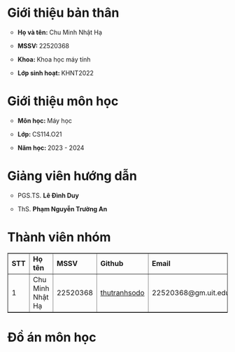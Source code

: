 <h1><b>Giới thiệu bản thân</b></h1>
<ul style="list-style-type: circle">
  <li><p><b>Họ và tên: </b> Chu Minh Nhật Hạ</p></li>
  <li><p><b>MSSV: </b> 22520368</p></li>
  <li><p><b>Khoa: </b> Khoa học máy tính</p></li>
  <li><p><b>Lớp sinh hoạt: </b> KHNT2022</p></li>
</ul>

<h1><b>Giới thiệu môn học</b></h1>
<ul style="list-style-type: circle">
  <li><p><b>Môn học: </b> Máy học</p></li>
  <li><p><b>Lớp: </b> CS114.O21</p></li>
  <li><p><b>Năm học: </b> 2023 - 2024</p></li>
</ul>
<h1><b>Giảng viên hướng dẫn</b></h1>
<ul style="list-style-type: circle">
  <li><p>PGS.TS. <b>Lê Đình Duy</b></p></li>
  <li><p>ThS. <b>Phạm Nguyễn Trường An</b></p></li>
</ul>
<h1><b>Thành viên nhóm</b></h1>
<table border="1">
  <tr>
    <td><b>STT</b></td>
    <td><b>Họ tên</b></td>
    <td><b>MSSV</b></td>
    <td><b>Github</b></td>
    <td><b>Email</b></td>
  </tr>
  <tr>
    <td>1</td>
    <td>Chu Minh Nhật Hạ</td>
    <td>22520368</td>
    <td><a href="https://github.com/thutranhsodo" title="thutranhsodo">thutranhsodo</a></td>
    <td><a>22520368@gm.uit.edu.vn</a></td>
  </tr>
</table>
<h1><b>Đồ án môn học</b></h1>

